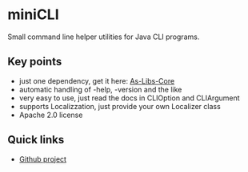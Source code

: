 # miniCLI

Small command line helper utilities for Java CLI programs. 

## Key points

 * just one dependency, get it here: [As-Libs-Core](https://github.com/ansorre/As-Libs-Core)   
 * automatic handling of -help, -version and the like  
 * very easy to use, just read the docs in CLIOption and CLIArgument
 * supports Localizzation, just provide your own Localizer class 
 * Apache 2.0 license

## Quick links

 * [Github project](https://github.com/ansorre/As-Libs-Core)

